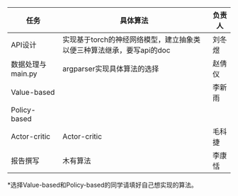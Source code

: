 | 任务              | 具体算法                                                     | 负责人 |
| ----------------- | ------------------------------------------------------------ | ------ |
| API设计           | 实现基于torch的神经网络模型，建立抽象类以便三种算法继承，要写api的doc | 刘冬煜 |
| 数据处理与main.py | argparser实现具体算法的选择                                  | 赵倩仪 |
| Value-based       |                                                              |     李新雨   |
| Policy-based      |                                                              |        |
| Actor-critic      | Actor-critic                                                 |    毛科捷    |
| 报告撰写          | 木有算法                                                     |    李康恬    |

*选择Value-based和Policy-based的同学请填好自己想实现的算法。
